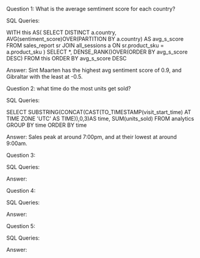 Question 1: What is the average semtiment score for each country?

SQL Queries:

WITH this AS(
SELECT 
	DISTINCT a.country, 
	AVG(sentiment_score)OVER(PARTITION BY a.country) AS avg_s_score
FROM sales_report sr
	JOIN all_sessions a ON sr.product_sku = a.product_sku
)
SELECT *, DENSE_RANK()OVER(ORDER BY avg_s_score DESC) FROM this
	ORDER BY avg_s_score DESC

Answer: Sint Maarten has the highest avg sentiment score of 0.9, and Gibraltar with the least at -0.5.



Question 2: what time do the most units get sold?

SQL Queries:

SELECT 
	SUBSTRING(CONCAT(CAST(TO_TIMESTAMP(visit_start_time) AT TIME ZONE 'UTC' AS TIME)),0,3)AS time,
	SUM(units_sold) 
FROM analytics
	GROUP BY time
	ORDER BY time

Answer: Sales peak at around 7:00pm, and at their lowest at around 9:00am.



Question 3: 

SQL Queries:

Answer:



Question 4: 

SQL Queries:

Answer:



Question 5: 

SQL Queries:

Answer:
